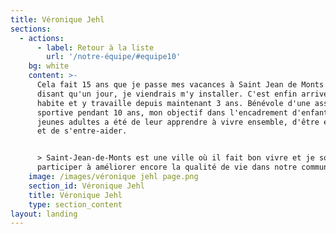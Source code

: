 ```yaml
---
title: Véronique Jehl
sections:
  - actions:
      - label: Retour à la liste
        url: '/notre-équipe/#equipe10'
    bg: white
    content: >-
      Cela fait 15 ans que je passe mes vacances à Saint Jean de Monts en me
      disant qu'un jour, je viendrais m'y installer. C'est enfin arrivé : j'y
      habite et y travaille depuis maintenant 3 ans. Bénévole d'une association
      sportive pendant 10 ans, mon objectif dans l'encadrement d'enfants et de
      jeunes adultes a été de leur apprendre à vivre ensemble, d'être épanouis
      et de s'entre-aider. 


      > Saint-Jean-de-Monts est une ville où il fait bon vivre et je souhaite
      participer à améliorer encore la qualité de vie dans notre commune.
    image: /images/véronique jehl page.png
    section_id: Véronique Jehl
    title: Véronique Jehl
    type: section_content
layout: landing
---
```



